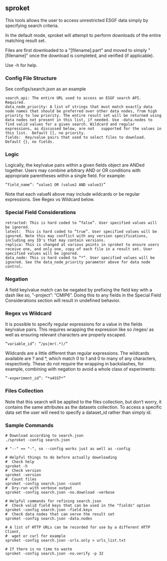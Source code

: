 ## sproket

This tools allows the user to access unrestricted ESGF data simply by specifying search criteria. 

In the default mode, sproket will attempt to perform downloads of the entire matching result set.

Files are first downloaded to a "[filename].part" and moved to simply "[filename]" once the download is completed, and verified (if applicable).

Use -h for help.

###  Config File Structure
See configs/search.json as an example

    search_api: The entire URL used to access an ESGF search API. Required.
    data_node_priority: A list of strings that must match exactly data node names that should be preferred over other data nodes, from high priority to low priority. The entire result set will be returned using data nodes not present in this list, if needed. Use -data.nodes to find valid values for a given search. Wildcard and regular expressions, as discussed below, are not   supported for the values in this list.  Default [], no priority.
    fields:  Key/value pairs that used to select files to download. Default {}, no fields.

###  Logic

Logically, the key/value pairs within a given fields object are ANDed together. Users may combine arbitrary AND or OR conditions with appropriate parentheses within a single field.
For example:

    ”field_name”: “value1 OR (value2 AND value3)”

Note that each valueN above may include wildcards or be regular expressions. See Regex vs Wildcard below.

###  Special Field Considerations
    retracted: This is hard coded to ”false”. User specified values will be ignored.
    latest:  This is hard coded to ”true”. User specified values will be ignored. Note this may conflict with any version specifications, including any ID's that may contain versions.
    replica: This is changed at various points in sproket to ensure users receive one, and only one, copy of each file in a result set. User specified values will be ignored.
    data_node: This is hard coded to ”*”. User specified values will be ignored. See the data_node_priority parameter above for data node control.

###  Negation
A field key/value match can be negated by prefixing the field key with a dash like so, ”-project”: “CMIP6”. Doing this to any fields in the Special Field Considerations section will result in undefined behavior.

###  Regex vs Wildcard
It is possible to specify regular expressions for a value in the fields key/value pairs. This requires wrapping the expression like so /regex/ as well as ensuring relevant characters are properly escaped.

    ”variable_id”: ”/ps|mr(.*)/”

Wildcards are a little different than regular expressions. The wildcards available are ? and *, which match 0 to 1 and 0 to many of any characters, respectively. These do not require the wrapping in backslashes, for example, combining with negation to avoid a whole class of experiments:

    ”-experiment_id”: “*a4SST*”

###  Files Collection

Note that this search will be applied to the files collection, but don’t worry, it contains the same attributes as the datasets collection. To access a specific data set the user will need to specify a dataset_id rather than simply id.


### Sample Commands

    # Download according to search.json
    ./sproket -config search.json

    # "--" == "-", so --config works just as well as -config

    # Helpful things to do before actually downloading
    #  Check help
    sproket -h
    #  Check version
    sproket -version
    #  Count files
    sproket -config search.json -count
    #  Dry-run with verbose output
    sproket -config search.json -no.download -verbose

    # Helpful commands for refining search.json
    #  Check valid field keys that can be used in the "fields" option
    sproket -config search.json -field.keys
    #  Check data nodes that can serve the result set
    sproket -config search.json -data.nodes

    # A list of HTTP URLs can be recorded for use by a different HTTP Client, 
    #  wget or curl for example
    sproket -config search.json -urls.only > urls_list.txt

    # If there is no time to waste
    sproket -config search.json -no.verify -p 32